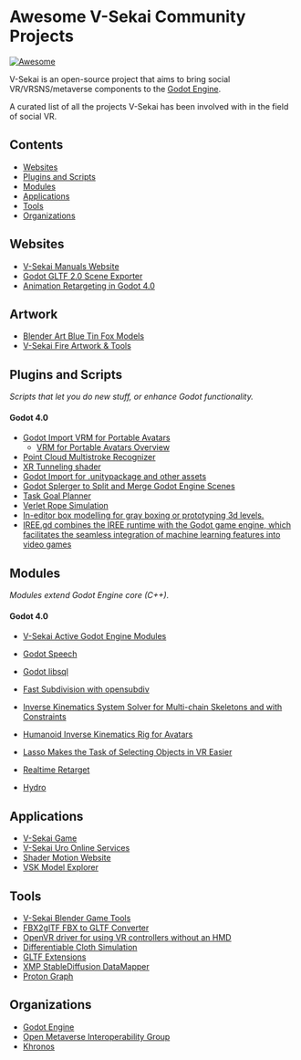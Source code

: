 # Awesome V-Sekai Community Projects

[![Awesome](https://awesome.re/badge.svg)](https://awesome.re)

V-Sekai is an open-source project that aims to bring social VR/VRSNS/metaverse components to the [Godot Engine](https://godotengine.org).

A curated list of all the projects V-Sekai has been involved with in the field of social VR.

## Contents

- [Websites](#websites)
- [Plugins and Scripts](#plugins-and-scripts)
- [Modules](#modules)
- [Applications](#applications)
- [Tools](#tools)
- [Organizations](#organizations)

## Websites

- [V-Sekai Manuals Website](https://github.com/V-Sekai/manuals)
- [Godot GLTF 2.0 Scene Exporter](https://godotengine.org/article/introducing-the-godot-gltf-2-0-scene-exporter/)
- [Animation Retargeting in Godot 4.0](https://godotengine.org/article/animation-retargeting-in-godot-4-0/)

## Artwork

- [Blender Art Blue Tin Fox Models](https://github.com/V-Sekai/blender-art-blue-tin-fox-models)
- [V-Sekai Fire Artwork & Tools](https://github.com/v-sekai-fire)

## Plugins and Scripts

_Scripts that let you do new stuff, or enhance Godot functionality._

#### Godot 4.0

- [Godot Import VRM for Portable Avatars](https://github.com/V-Sekai/godot-vrm)
  - [VRM for Portable Avatars Overview](https://github.com/fire/awesome-godot-procedural-generation/files/10690951/VRM.Overview.pdf)
- [Point Cloud Multistroke Recognizer](https://github.com/V-Sekai/godot-point-cloud-multistroke-recognizer)
- [XR Tunneling shader](https://github.com/V-Sekai/godot_xr_vignette)
- [Godot Import for .unitypackage and other assets](https://github.com/V-Sekai/unidot_importer)
- [Godot Splerger to Split and Merge Godot Engine Scenes](https://github.com/V-Sekai/godot-splerger)
- [Task Goal Planner](https://github.com/V-Sekai/godot-task-goal-planner)
- [Verlet Rope Simulation](https://github.com/V-Sekai/godot-verlet-rope)
- [In-editor box modelling for gray boxing or prototyping 3d levels.](https://github.com/jarneson/godot-ply)
- [IREE.gd combines the IREE runtime with the Godot game engine, which facilitates the seamless integration of machine learning features into video games](https://github.com/RechieKho/IREE.gd)

## Modules

_Modules extend Godot Engine core (C++)._

#### Godot 4.0

- [V-Sekai Active Godot Engine Modules](https://github.com/V-Sekai/godot-modules-groups)

- [Godot Speech](https://github.com/v-sekai/godot_speech)
- [Godot libsql](https://github.com/V-Sekai/godot-libsql)
- [Fast Subdivision with opensubdiv](https://github.com/V-Sekai/godot-subdiv)
- [Inverse Kinematics System Solver for Multi-chain Skeletons and with Constraints](https://github.com/V-Sekai/many_bone_ik)
- [Humanoid Inverse Kinematics Rig for Avatars](https://github.com/V-Sekai/renik)
- [Lasso Makes the Task of Selecting Objects in VR Easier](https://github.com/V-Sekai/lasso)
- [Realtime Retarget](https://github.com/TokageItLab/realtime_retarget)
- [Hydro](https://github.com/godot-extended-libraries/hydro)

## Applications

- [V-Sekai Game](https://github.com/V-Sekai/v-sekai-game)
- [V-Sekai Uro Online Services](https://github.com/V-Sekai/uro/issues/new/choose)
- [Shader Motion Website](https://github.com/V-Sekai/shader-motion-navy-lead-ostrich)
- [VSK Model Explorer](https://github.com/V-Sekai/VSK_model_explorer)

## Tools

- [V-Sekai Blender Game Tools](https://github.com/V-Sekai/vsekai-blender-game-tools)
- [FBX2glTF FBX to GLTF Converter](https://github.com/godotengine/FBX2glTF)
- [OpenVR driver for using VR controllers without an HMD](https://github.com/V-Sekai/V-Sekai-faceless)
- [Differentiable Cloth Simulation](https://github.com/fire/differentiable_cloth)
- [GLTF Extensions](https://github.com/omigroup/gltf-extensions)
- [XMP StableDiffusion DataMapper](https://github.com/Zirnworks/XMP-StableDiffusion-DataMapper)
- [Proton Graph](https://github.com/protongraph/protongraph)

## Organizations

- [Godot Engine](https://godotengine.org/teams)
- [Open Metaverse Interoperability Group](https://omigroup.org)
- [Khronos](https://www.khronos.org/)
